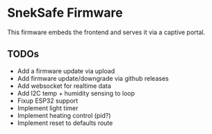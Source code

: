 # SnekSafe Firmware

This firmware embeds the frontend and serves it via a captive portal.

## TODOs

- Add a firmware update via upload
- Add firmware update/downgrade via github releases
- Add websocket for realtime data
- Add I2C temp + humidity sensing to loop
- Fixup ESP32 support
- Implement light timer
- Implement heating control (pid?)
- Implement reset to defaults route
